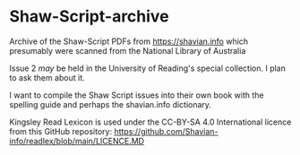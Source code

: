 # Shaw-Script-archive
Archive of the Shaw-Script PDFs from https://shavian.info which presumably were scanned from the National Library of Australia

Issue 2 *may* be held in the University of Reading's special collection. I plan to ask them about it.

I want to compile the Shaw Script issues into their own book with the spelling guide and perhaps the shavian.info dictionary.

Kingsley Read Lexicon is used under the CC-BY-SA 4.0 International licence from this GitHub repository: https://github.com/Shavian-info/readlex/blob/main/LICENCE.MD
